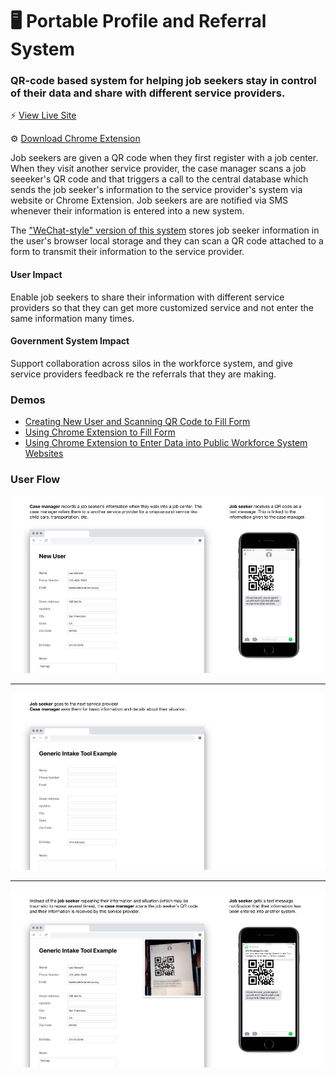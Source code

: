 # 🖥 Portable Profile and Referral System
### QR-code based system for helping job seekers stay in control of their data and share with different service providers.

⚡️ [View Live Site](http://portable-profile.herokuapp.com)

⚙️ [Download Chrome Extension](http://portable-profile.herokuapp.com/portable-profile-chrome-ext.zip)

Job seekers are given a QR code when they first register with a job center. When they visit another service provider, the case manager scans a job seeeker's QR code and that triggers a call to the central database which sends the job seeker's information to the service provider's system via website or Chrome Extension. Job seekers are are notified via SMS whenever their information is entered into a new system.

The ["WeChat-style" version of this system](https://github.com/codeforamerica/qr-portable-profile-wechat-style) stores job seeker information in the user's browser local storage and they can scan a QR code attached to a form to transmit their information to the service provider.


#### User Impact
Enable job seekers to share their information with different service providers so that they can get more customized service and not enter the same information many times.

#### Government System Impact
Support collaboration across silos in the workforce system, and give service providers feedback re the referrals that they are making.

### Demos

- [Creating New User and Scanning QR Code to Fill Form](https://codeforamerica.wake.com/34/3ciPzs9EmTvmfYvdBxBn3e) 
- [Using Chrome Extension to Fill Form](https://codeforamerica.wake.com/35/6N8II0UwMZcZ5QlOOLakT3)
- [Using Chrome Extension to Enter Data into Public Workforce System Websites](https://codeforamerica.wake.com/39/7b4JldUzDff76GbXxPhGZx)

### User Flow

![screenshot-1](https://github.com/codeforamerica/qr-portable-profile/blob/master/readme/screenshots/1.png)
***
![screenshot-2](https://github.com/codeforamerica/qr-portable-profile/blob/master/readme/screenshots/2.png)
***
![screenshot-3](https://github.com/codeforamerica/qr-portable-profile/blob/master/readme/screenshots/3.png)
